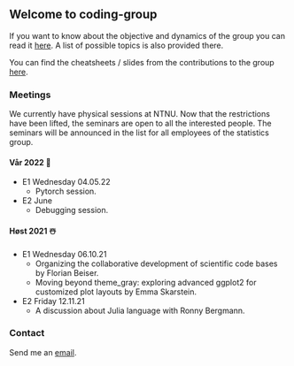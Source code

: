 ## Welcome to coding-group

If you want to know about the objective and dynamics of the group you can read it [here](https://github.com/anyosa/coding-group/blob/gh-pages/about.md). A list of possible topics is also provided there.

You can find the cheatsheets / slides from the contributions to the group [here](https://github.com/anyosa/coding-group/tree/gh-pages/contributions).

### Meetings 

We currently have physical sessions at NTNU. Now that the restrictions have been lifted, the seminars are open to all the interested people. The seminars will be announced in the list for all employees of the statistics group.

#### Vår 2022 🌺

- E1 Wednesday 04.05.22
  -  Pytorch session.
- E2 June
  - Debugging session.

#### Høst 2021 ☃️

- E1 Wednesday 06.10.21
  - Organizing the collaborative development of scientific code bases by Florian Beiser.
  - Moving beyond theme_gray: exploring advanced ggplot2 for customized plot layouts by Emma Skarstein.
- E2 Friday 12.11.21
	- A discussion about Julia language with Ronny Bergmann.

### Contact

Send me an [email](https://www.ntnu.edu/employees/susan.anyosa).
